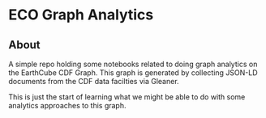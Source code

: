 # ECO Graph Analytics  

## About

A simple repo holding some notebooks related to doing 
graph analytics on the EarthCube CDF Graph.  This 
graph is generated by collecting JSON-LD documents
from the CDF data facilties via Gleaner.

This is just the start of learning what we might 
be able to do with some analytics approaches to this 
graph.


